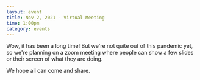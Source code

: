 ```yaml
---
layout: event
title: Nov 2, 2021 - Virtual Meeting
time: 1:00pm
category: events
---
```


Wow, it has been a long time!  But we're not quite out of this pandemic yet, so we're planning
on a zoom meeting where people can show a few slides or their screen of what they are doing.

We hope all can come and share.

